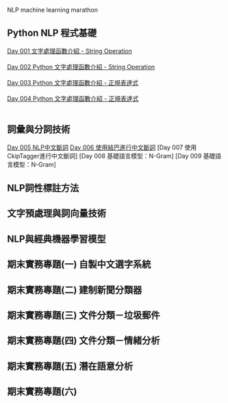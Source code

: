 
NLP machine learning marathon
## Python NLP 程式基礎
[Day 001 文字處理函數介紹 - String Operation](https://github.com/inwater0929/Part1_NLP_marathon/blob/main/Day1-%20String%20operation/Day1-%20String%20operation%E4%BD%9C%E6%A5%AD.ipynb) 
<br><br>
[Day 002 Python 文字處理函數介紹 - String Operation](https://github.com/inwater0929/Part1_NLP_marathon/blob/main/Day2-%20String%20operation/Day2-%20String%20operation%E4%BD%9C%E6%A5%AD.ipynb) 
<br><br>
[Day 003 Python 文字處理函數介紹 - 正規表達式](https://github.com/inwater0929/Part1_NLP_marathon/blob/main/Day3_Regex/Day3_Regex_%E4%BD%9C%E6%A5%AD%E8%A7%A3%E7%AD%94.ipynb) 
<br><br>
[Day 004 Python 文字處理函數介紹 - 正規表達式](https://github.com/inwater0929/Part1_NLP_marathon/blob/main/Day4_Regex/Python_regular_expression_%E4%BD%9C%E6%A5%AD.ipynb)
<br><br>
## 詞彙與分詞技術
[Day 005 NLP中文斷詞](https://github.com/inwater0929/Part1_NLP_marathon/blob/main/Day5_NLP%E4%B8%AD%E6%96%87%E6%96%B7%E8%A9%9E/%E6%96%B7%E8%A9%9E%E4%BD%9C%E6%A5%AD_%E8%A7%A3%E7%AD%94.ipynb)
[Day 006 使用結巴進行中文斷詞]()
[Day 007 使用CkipTagger進行中文斷詞]
[Day 008 基礎語言模型：N-Gram]
[Day 009 基礎語言模型：N-Gram]
## NLP詞性標註方法
## 文字預處理與詞向量技術
## NLP與經典機器學習模型
## 期末實務專題(一) 自製中文選字系統
## 期末實務專題(二) 建制新聞分類器
## 期末實務專題(三) 文件分類－垃圾郵件
## 期末實務專題(四) 文件分類－情緒分析
## 期末實務專題(五) 潛在語意分析
## 期末實務專題(六)

